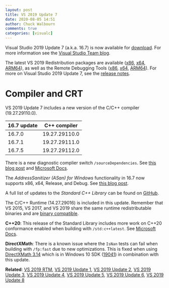 ```yaml
---
layout: post
title: VS 2019 Update 7
date: 2020-08-05 14:51
author: Chuck Walbourn
comments: true
categories: [visualc]
---
```


Visual Studio 2019 Update 7 (a.k.a. 16.7) is now available for [download](https://visualstudio.microsoft.com/downloads/). For more information see the [Visual Studio Team blog](https://devblogs.microsoft.com/visualstudio/visual-studio-2019-v16-7-releases/).
<!--more-->

The latest VS 2019 Redistribution packages are available ([x86](https://aka.ms/vs/16/release/VC_redist.x86.exe), [x64](https://aka.ms/vs/16/release/VC_redist.x64.exe), [ARM64](https://aka.ms/vs/16/release/VC_redist.arm64.exe)), as well as the Remote Debugging Tools ([x86](https://aka.ms/vs/16/release/RemoteTools.x86ret.enu.exe), [x64](https://aka.ms/vs/16/release/RemoteTools.amd64ret.enu.exe), [ARM64](https://aka.ms/vs/16/release/RemoteTools.arm64ret.enu.exe)). For more on Visual Studio 2019 Update 7, see the [release notes](https://docs.microsoft.com/en-us/visualstudio/releases/2019/release-notes).

<h1>Compiler and CRT</h1>

VS 2019 Update 7 includes a new version of the C/C++ compiler (19.27.29110.0).

16.7 update | C++ compiler
--|--
16.7.0 | 19.27.29110.0
16.7.1 | 19.27.29111.0
16.7.5 | 19.27.29112.0

There is a new diagnostic complier switch ``/sourceDependencies``. See [this blog post](https://devblogs.microsoft.com/cppblog/introducing-source-dependency-reporting-with-msvc-in-visual-studio-2019-version-16-7/) and [Microsoft Docs](https://docs.microsoft.com/en-us/cpp/build/reference/sourcedependencies?view=vs-2019).

The *AddressSanitizer (ASan) for Windows* functionality in 16.7 now supports x86, x64, Release, and Debug. See [this blog post](https://devblogs.microsoft.com/cppblog/asan-for-windows-x64-and-debug-build-support/).

A full list of updates to the *Standard C++ Library* can be found on [GitHub](https://github.com/microsoft/STL/wiki/Changelog#vs-2019-167).

The C/C++ Runtime (14.27.29016) is included in this update. Remember that VS 2015, VS 2017, and VS 2019 share the same runtime redistributable binaries and are [binary compatible](https://docs.microsoft.com/en-us/cpp/porting/binary-compat-2015-2017).

<strong>C++20</strong>: This release of the Standard Library includes more work on C++20 conformance enabled when building with ``/std:c++latest``. See [Microsoft Docs](https://docs.microsoft.com/en-us/cpp/overview/visual-cpp-language-conformance?view=vs-2019#standard-library-features).

<strong>DirectXMath</strong>: There is a known issue where the <code>IsNan</code> tests can fail when building with <code>/fp:fast</code> due to new optimizations. This is fixed when using [DirectXMath 3.14](https://walbourn.github.io/directxmath-3.14/) which is in Windows 10 SDK ([19041](https://walbourn.github.io/windows-10-may-2020-update-sdk/)) in combination with this update.

<strong>Related</strong>: <a href="https://walbourn.github.io/visual-studio-2019/">VS 2019 RTM</a>, <a href="https://walbourn.github.io/vs-2019-update-1/">VS 2019 Update 1</a>, <a href="https://walbourn.github.io/vs-2019-update-2/">VS 2019 Update 2</a>, <a href="https://walbourn.github.io/vs-2019-update-3/">VS 2019 Update 3</a>, <a href="https://walbourn.github.io/vs-2019-update-4/">VS 2019 Update 4</a>, <a href="https://walbourn.github.io/vs-2019-update-5/">VS 2019 Update 5</a>, <a href="https://walbourn.github.io/vs-2019-update-6/">VS 2019 Update 6</a>, <a href="https://walbourn.github.io/vs-2019-update-8/">VS 2019 Update 8</a>

